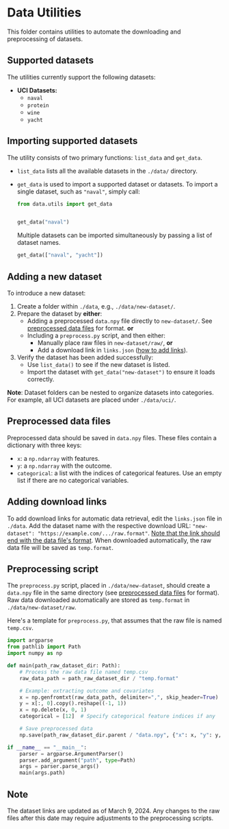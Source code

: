 # Data Utilities

This folder contains utilities to automate the downloading and preprocessing of datasets.

## Supported datasets

The utilities currently support the following datasets:

- **UCI Datasets:**
  - `naval`
  - `protein`
  - `wine`
  - `yacht`

## Importing supported datasets

The utility consists of two primary functions: `list_data` and `get_data`.

- `list_data` lists all the available datasets in the `./data/` directory.

- `get_data` is used to import a supported dataset or datasets. To import a single dataset, such as `"naval"`, simply call:

    ```python
    from data.utils import get_data


    get_data("naval")
    ```

    Multiple datasets can be imported simultaneously by passing a list of dataset names.

    ```python
    get_data(["naval", "yacht"])
    ```


## Adding a new dataset

To introduce a new dataset:

1. Create a folder within `./data`, e.g., `./data/new-dataset/`.
2. Prepare the dataset by **either**:
   - Adding a preprocessed `data.npy` file directly to `new-dataset/`. See [preprocessed data files](#preprocessed-data-files) for format. **or**
   - Including a `preprocess.py` script, and then either:
     - Manually place raw files in `new-dataset/raw/`, **or**
     - Add a download link in `links.json` ([how to add links](#adding-download-links)).
3. Verify the dataset has been added successfully:
   - Use `list_data()` to see if the new dataset is listed.
   - Import the dataset with `get_data("new-dataset")` to ensure it loads correctly.

**Note**: Dataset folders can be nested to organize datasets into categories. For example, all UCI datasets are placed under `./data/uci/`.

## Preprocessed data files

Preprocessed data should be saved in `data.npy` files. These files contain a dictionary with three keys:
- `x`: a `np.ndarray` with features.
- `y`: a `np.ndarray` with the outcome.
- `categorical`: a list with the indices of categorical features. Use an empty list if there are no categorical variables.

## Adding download links

To add download links for automatic data retrieval, edit the `links.json` file in `./data`. Add the dataset name with the respective download URL: `"new-dataset": "https://example.com/.../raw.format"`. [Note that the link should end with the data file's format](#note). When downloaded automatically, the raw data file will be saved as `temp.format`.

## Preprocessing script

The `preprocess.py` script, placed in `./data/new-dataset`, should create a `data.npy` file in the same directory (see [preprocessed data files](#preprocessed-data-files) for format). Raw data downloaded automatically are stored as `temp.format` in `./data/new-dataset/raw`.

Here's a template for `preprocess.py`, that assumes that the raw file is named `temp.csv`.

```python
import argparse
from pathlib import Path
import numpy as np

def main(path_raw_dataset_dir: Path):
    # Process the raw data file named temp.csv
    raw_data_path = path_raw_dataset_dir / "temp.format"

    # Example: extracting outcome and covariates
    x = np.genfromtxt(raw_data_path, delimiter=",", skip_header=True)
    y = x[:, 0].copy().reshape((-1, 1))
    x = np.delete(x, 0, 1)
    categorical = [12]  # Specify categorical feature indices if any

    # Save preprocessed data
    np.save(path_raw_dataset_dir.parent / "data.npy", {"x": x, "y": y, "categorical": categorical})

if __name__ == "__main__":
    parser = argparse.ArgumentParser()
    parser.add_argument("path", type=Path)
    args = parser.parse_args()
    main(args.path)
```

## Note

The dataset links are updated as of March 9, 2024. Any changes to the raw files after this date may require adjustments to the preprocessing scripts.
